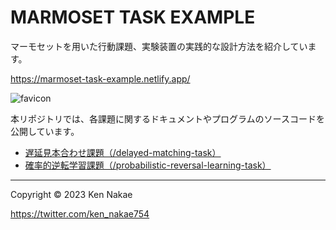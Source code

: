 # MARMOSET TASK EXAMPLE
マーモセットを用いた行動課題、実験装置の実践的な設計方法を紹介しています。

https://marmoset-task-example.netlify.app/


![favicon](https://marmoset-task-example.netlify.app/img/favicon.ico "favicon")

本リポジトリでは、各課題に関するドキュメントやプログラムのソースコードを公開しています。

- [遅延見本合わせ課題（/delayed-matching-task）](/delayed-matching-task)
- [確率的逆転学習課題（/probabilistic-reversal-learning-task）](/probabilistic-reversal-learning-task)


----

Copyright © 2023 Ken Nakae

https://twitter.com/ken_nakae754

